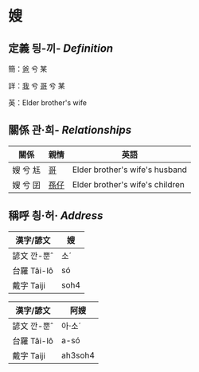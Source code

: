 # 嫂
## 定義 딍-끼- _Definition_
簡：[爸](member2.md) 兮 某

詳：[我](member1.md) 兮 [哥](member2.md) 兮 某

英：Elder brother's wife

## 關係 관·희- _Relationships_

關係 | 親情 | 英語
--- | --- | --- 
嫂 兮 尪 | [哥](member4.md) | Elder brother's wife's husband
嫂 兮 囝 | [孫仔](member22.md) | Elder brother's wife's children


## 稱呼 칑·허· _Address_

漢字/諺文 | 嫂
--- | ---
諺文 깐-뿐ˆ | 소ˊ
台羅 Tâi-lô | só
戴字 Taiji | soh4


漢字/諺文 | 阿嫂
--- | ---
諺文 깐-뿐ˆ | 아·소ˊ
台羅 Tâi-lô | a-só
戴字 Taiji | ah3soh4


